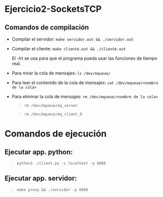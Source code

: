 # Ejercicio2-SocketsTCP

## Comandos de compilación

- Compilar el servidor: `make servidor.out && ./servidor.out`
- Compilar el cliente: `make cliente.out && ./cliente.out`

  El -lrt se usa para que el programa pueda usar las funciones de tiempo real.
- Para mirar la cola de mensajes: `ls /dev/mqueue/`
- Para leer el contenido de la cola de mensajes: `cat /dev/mqueue/<nombre de la cola>`

- Para eliminar la cola de mensajes: `rm /dev/mqueue/<nombre de la cola>`
  > `rm /dev/mqueue/mq_server`

  > `rm /dev/mqueue/mq_client_0`

# Comandos de ejecución

## Ejecutar app. python:
> `python3 ./client.py -s localhost -p 8888`

## Ejecutar app. servidor:
> `make proxy && ./servidor -p 8888`
